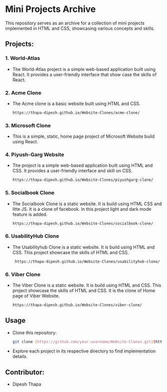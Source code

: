 # Mini Projects Archive

This repository serves as an archive for a collection of mini projects implemented in HTML and CSS, showcasing various concepts and skills.

## Projects:

### 1. World-Atlas

-   The World-Atlas project is a simple web-based application built using React. It provides a user-friendly interface that show case the skills of React.

### 2. Acme Clone

-   The Acme clone is a basic website built using HTML and CSS.
    ```bash
    https://thapa-dipesh.github.io/Website-Clones/acme-clone/
    ```

### 3. Microsoft Clone

-  This is a simple, static, home page project of Microsoft Website build using React.

### 4. Piyush-Garg Website

-   The project is a simple web-based application built using HTML and CSS. It provides a user-friendly interface and skill on CSS. 
    ```bash
    https://thapa-dipesh.github.io/Website-Clones/piyushgarg-clone/
    ```

### 5. Socialbook Clone

-   The Socialbook Clone is a static website. It is build using HTML CSS and litte JS. It is a clone of facebook. In this project  light and dark mode feature is added.
    ```bash
    https://thapa-dipesh.github.io/Website-Clones/socialbook-clone/
    ```

### 6. UsabilityHub Clone

-   The Usabilityhub Clone is a static website. It is build using HTML and CSS. This project showcase the skills of HTML and CSS.
    ```bash
     https://thapa-dipesh.github.io/Website-Clones/usabilityhub-clone/
    ```

### 6. Viber Clone

-   The Viber Clone is a static website. It is build using HTML and CSS. This project showcase the skills of HTML and CSS. It is the clone of Home page of Viber Website.
    ```bash
    https://thapa-dipesh.github.io/Website-Clones/viber-clone/
    ```

## Usage

-   Clone this repository:

    ```bash
    git clone [https://github.com/your-username/Website-Clones.git](https://github.com/your-username/Website-Clones.git)
    ```

-   Explore each project in its respective directory to find implementation details.

  


 ## **Contributor:**

-   Dipesh Thapa
